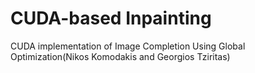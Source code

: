 # CUDA-based Inpainting
CUDA implementation of Image Completion Using Global Optimization(Nikos Komodakis and Georgios Tziritas)
